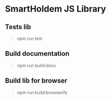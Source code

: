 # SmartHoldem JS Library

## Tests lib

> npm run test

## Build documentation

> npm run build:docs

## Build lib for browser

> npm run build:browserify





